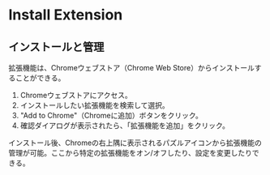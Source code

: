 # Install Extension

## インストールと管理

拡張機能は、Chromeウェブストア（Chrome Web Store）からインストールすることができる。

1. Chromeウェブストアにアクセス。
2. インストールしたい拡張機能を検索して選択。
3. "Add to Chrome"（Chromeに追加）ボタンをクリック。
4. 確認ダイアログが表示されたら、「拡張機能を追加」をクリック。

インストール後、Chromeの右上隅に表示されるパズルアイコンから拡張機能の管理が可能。ここから特定の拡張機能をオン/オフしたり、設定を変更したりできる。
